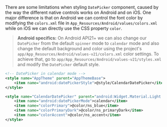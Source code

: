There are some limitations when styling `DatePicker` component, caused by the way the different native
controls works on Android and on iOS. One major difference is that on Android we can control the font color by modifying the `colors.xml` file
in `App_Resources/Android/values/colors.xml` while on iOS we can directly use the CSS property `color`.
<snippet id='date-picker-styles'/>

> **Android specifics:** On Android API21+ we can also change our `DatePicker` from the default `spinner` mode to `calendar` mode and also change the
default background and color using the project's `app/App_Resources/Android/values-v21/colors.xml` color settings.
To achieve that, go to `app/App_Resources/Android/values-v21/styles.xml` and modify the `DatePicker` default style.
```XML
<!-- DatePicker in calendar mode -->
<style name="AppTheme" parent="AppThemeBase">
    <item name="android:datePickerStyle">@style/CalendarDatePicker</item>
</style>

<style name="CalendarDatePicker" parent="android:Widget.Material.Light.DatePicker">
    <item name="android:datePickerMode">calendar</item>
    <item name="colorPrimary">@color/ns_blue</item>
    <item name="colorPrimaryDark">@color/ns_primaryDark</item>
    <item name="colorAccent">@color/ns_accent</item>
</style>
```